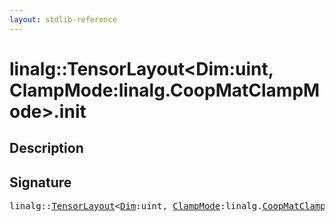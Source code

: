 ```yaml
---
layout: stdlib-reference
---
```


# linalg::TensorLayout\<Dim:uint, ClampMode:linalg\.CoopMatClampMode\>\.init

## Description





## Signature 

<pre>
linalg::<a href="index.html" class="code_type">TensorLayout</a>&lt;<a href="index.html#decl-Dim" class="code_var">Dim</a>:<span class="code_keyword">uint</span>, <a href="index.html#decl-ClampMode" class="code_var">ClampMode</a>:linalg.<a href="../coopmatclampmode-047c/index.html" class="code_type">CoopMatClampMode</a>&gt;.<a href="init.html">init</a>();

</pre>

